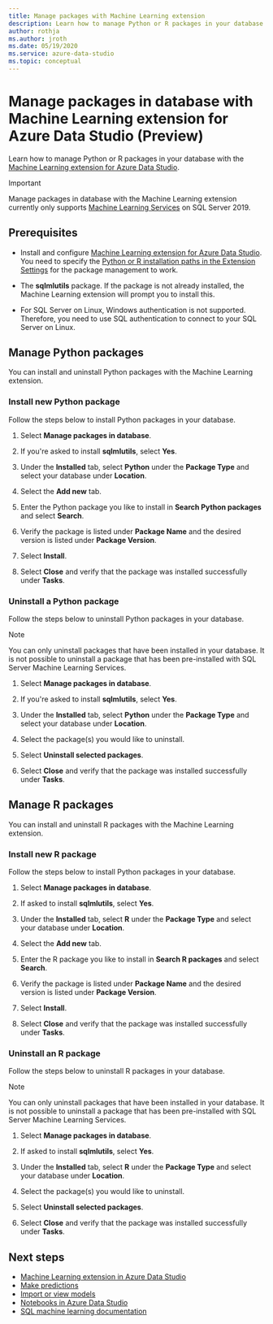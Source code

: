 ```yaml
---
title: Manage packages with Machine Learning extension
description: Learn how to manage Python or R packages in your database with the [Machine Learning extension for Azure Data Studio.
author: rothja
ms.author: jroth
ms.date: 05/19/2020
ms.service: azure-data-studio
ms.topic: conceptual
---
```


# Manage packages in database with Machine Learning extension for Azure Data Studio (Preview)

Learn how to manage Python or R packages in your database with the [Machine Learning extension for Azure Data Studio](machine-learning-extension.md).

> [!IMPORTANT]
> Manage packages in database with the Machine Learning extension currently only supports [Machine Learning Services](/sql/machine-learning/sql-server-machine-learning-services) on SQL Server 2019.

## Prerequisites

- Install and configure [Machine Learning extension for Azure Data Studio](machine-learning-extension.md). You need to specify the [Python or R installation paths in the Extension Settings](machine-learning-extension.md#settings) for the package management to work.

- The **sqlmlutils** package. If the package is not already installed, the Machine Learning extension will prompt you to install this.

- For SQL Server on Linux, Windows authentication is not supported. Therefore, you need to use SQL authentication to connect to your SQL Server on Linux.

## Manage Python packages

You can install and uninstall Python packages with the Machine Learning extension.

### Install new Python package

Follow the steps below to install Python packages in your database.

1. Select **Manage packages in database**.

1. If you're asked to install **sqlmlutils**, select **Yes**.

1. Under the **Installed** tab, select **Python** under the **Package Type** and select your database under **Location**.

1. Select the **Add new** tab.

1. Enter the Python package you like to install in **Search Python packages** and select **Search**.

1. Verify the package is listed under **Package Name** and the desired version is listed under **Package Version**.

1. Select **Install**.

1. Select **Close** and verify that the package was installed successfully under **Tasks**.

### Uninstall a Python package

Follow the steps below to uninstall Python packages in your database.

> [!NOTE]
> You can only uninstall packages that have been installed in your database. It is not possible to uninstall a package that has been pre-installed with SQL Server Machine Learning Services.

1. Select **Manage packages in database**.

1. If you're asked to install **sqlmlutils**, select **Yes**.

1. Under the **Installed** tab, select **Python** under the **Package Type** and select your database under **Location**.

1. Select the package(s) you would like to uninstall.

1. Select **Uninstall selected packages**.

1. Select **Close** and verify that the package was installed successfully under **Tasks**.

## Manage R packages

You can install and uninstall R packages with the Machine Learning extension.

### Install new R package

Follow the steps below to install Python packages in your database.

1. Select **Manage packages in database**.

1. If asked to install **sqlmlutils**, select **Yes**.

1. Under the **Installed** tab, select **R** under the **Package Type** and select your database under **Location**.

1. Select the **Add new** tab.

1. Enter the R package you like to install in **Search R packages** and select **Search**.

1. Verify the package is listed under **Package Name** and the desired version is listed under **Package Version**.

1. Select **Install**.

1. Select **Close** and verify that the package was installed successfully under **Tasks**.

### Uninstall an R package

Follow the steps below to uninstall R packages in your database.

> [!NOTE]
> You can only uninstall packages that have been installed in your database. It is not possible to uninstall a package that has been pre-installed with SQL Server Machine Learning Services.

1. Select **Manage packages in database**.

1. If asked to install **sqlmlutils**, select **Yes**.

1. Under the **Installed** tab, select **R** under the **Package Type** and select your database under **Location**.

1. Select the package(s) you would like to uninstall.

1. Select **Uninstall selected packages**.

1. Select **Close** and verify that the package was installed successfully under **Tasks**.

## Next steps

- [Machine Learning extension in Azure Data Studio](machine-learning-extension.md)
- [Make predictions](machine-learning-extension-predictions.md)
- [Import or view models](machine-learning-extension-import-view-models.md)
- [Notebooks in Azure Data Studio](../notebooks/notebooks-guidance.md)
- [SQL machine learning documentation](/sql/machine-learning/index)
